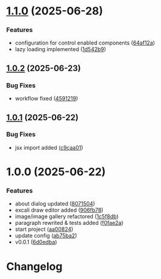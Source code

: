 # [1.1.0](https://github.com/block-forge-editor/block-forge-editor/compare/v1.0.2...v1.1.0) (2025-06-28)


### Features

* configuration for control enabled components ([64af12a](https://github.com/block-forge-editor/block-forge-editor/commit/64af12a3653e1d79e8a42c67052ac9026fe65d02))
* lazy loading implemented ([1d542b9](https://github.com/block-forge-editor/block-forge-editor/commit/1d542b92774f0686f0c55b075c98386c1921ec25))

## [1.0.2](https://github.com/block-forge-editor/block-forge-editor/compare/v1.0.1...v1.0.2) (2025-06-23)


### Bug Fixes

* workflow fixed ([4591219](https://github.com/block-forge-editor/block-forge-editor/commit/4591219bacf66ae0ae01b3149f009f48cba98067))

## [1.0.1](https://github.com/block-forge-editor/block-forge-editor/compare/v1.0.0...v1.0.1) (2025-06-22)


### Bug Fixes

* jsx import added ([c9caa01](https://github.com/block-forge-editor/block-forge-editor/commit/c9caa01b1f024d8e81d2d52ed97c7082fe401390))

# 1.0.0 (2025-06-22)


### Features

* about dialog updated ([8071504](https://github.com/block-forge-editor/block-forge-editor/commit/8071504b31bcbaf089171f8b7bd644ef6590a9ca))
* excali draw editor added ([906fb78](https://github.com/block-forge-editor/block-forge-editor/commit/906fb786e242d6fcf5176a3565bf9c795a770955))
* image/image gallery refactored ([1c5f8db](https://github.com/block-forge-editor/block-forge-editor/commit/1c5f8dbe6e091cbbd797f7d2afec6796bcc32dd4))
* paragraph rewrited & tests added ([f0fae2a](https://github.com/block-forge-editor/block-forge-editor/commit/f0fae2a0347f7eff3d402fd8bd24536b6afcb3d2))
* start project ([aa00824](https://github.com/block-forge-editor/block-forge-editor/commit/aa00824e61477cd3c855897fa3a6b6fb032ff5f0))
* update config ([ab75ba2](https://github.com/block-forge-editor/block-forge-editor/commit/ab75ba2381825a3698d969f09802aadda5ad2943))
* v0.0.1 ([6d0edba](https://github.com/block-forge-editor/block-forge-editor/commit/6d0edba88f6dd88f6591a38c96d6846a2310c0b1))

# Changelog
